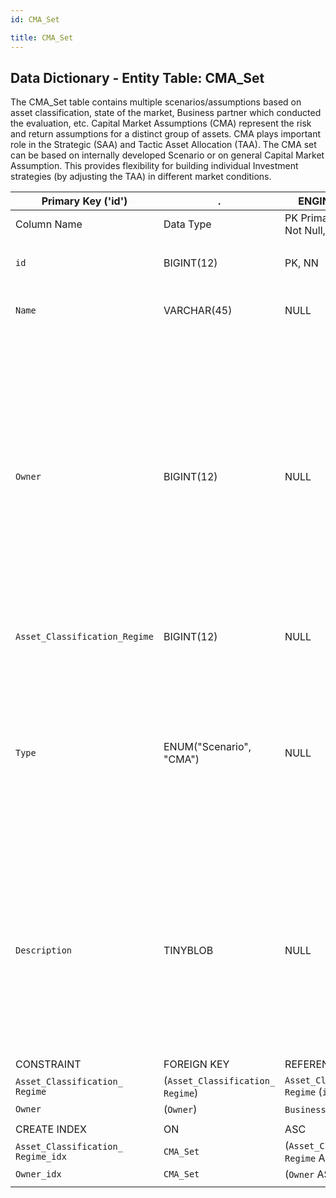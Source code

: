 ```yaml
---
id: CMA_Set

title: CMA_Set
---
```


## Data Dictionary - Entity Table: CMA_Set

The CMA_Set table contains multiple scenarios/assumptions based on asset classification, state of the market, Business partner which conducted the evaluation, etc. Capital Market Assumptions (CMA) represent the risk and return assumptions for a distinct group of assets. 
CMA plays important role in the Strategic (SAA) and Tactic Asset Allocation (TAA). The CMA set can be based on internally developed Scenario or on general Capital Market Assumption. 
This provides flexibility for building individual Investment strategies (by adjusting the TAA)  in different market conditions.

|Primary Key ('id')|.|ENGINE = InnoDB|.|.|
|---|---|---|-----|-----|
|Column Name|Data Type|PK Primary Key, NN-Not Null, Null|Example|Comments|
||
|`id`| BIGINT(12)|PK, NN|1|PrimaryKey-ID, Not Null (auto creates)|
|`Name`|VARCHAR(45)|NULL|US Treasury; UK Equity in Moderate Bull Market|Name of CMA Set/Scenario|
|`Owner`| BIGINT(12)|NULL|203|Owner signifies the provider of the evaluation for CMA in case it is external Business Partner, e.g. Market data provider, Research Analyst or external Investment Manager or Investment Bank. Such relation allows reference to methodologies and public reports.|
|`Asset_Classification_Regime`|BIGINT(12)| NULL|1|Asset classification regime id|
|`Type`|ENUM("Scenario", "CMA")|NULL|scenario;CMA|Only two possibilities are allowed for CMA_Set Type: Scenario (based on specific assumptions for the market) or CMA (Baseline scenario for specific asset class)|
|`Description`|TINYBLOB|NULL|Completing Brexit would impair growth, as domestic firms face costs of doing business with their largest trading partners in Europe, pushing up wages and inflation... |CMA Set Description can provide insight into why the specific scenario is choosen or short text containing the investor expectation for the market|
||
|CONSTRAINT|FOREIGN KEY|REFERENCES |ON DELETE|ON UPDATE|
|`Asset_Classification_ Regime`|(`Asset_Classification_ Regime`)|`Asset_Classification_ Regime` (`id`)| NO ACTION| NO ACTION|
|`Owner`|(`Owner`)|`Business_Partner` (`id`)| NO ACTION| NO ACTION|
||
| CREATE INDEX|ON|ASC|VISIBLE|.|
|`Asset_Classification_ Regime_idx`|`CMA_Set`| (`Asset_Classification_ Regime` ASC)| VISIBLE|.|
|`Owner_idx`|`CMA_Set`| (`Owner` ASC)| VISIBLE|.|
||
